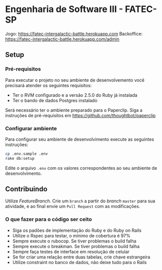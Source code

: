 # Engenharia de Software III - FATEC-SP

Jogo: https://fatec-intergalactic-battle.herokuapp.com
Backoffice: https://fatec-intergalactic-battle.herokuapp.com/admin

## Setup

### Pré-requisitos

Para executar o projeto no seu ambiente de desenvolvemento você precisará atender os seguintes requisitos:

* Ter o RVM configurado e a versão 2.5.0 do Ruby já instalada
* Ter o bando de dados Postgres instalado

Será necessário ter o ambiente preparado para o Paperclip. Siga a instruções de pré-requisitos em https://github.com/thoughtbot/paperclip

### Configurar ambiente

Para configurar seu ambiente de desenvolvimento execute as seguintes instruções:

```bash
cp .env.sample .env
rake db:setup
```

Edite o arquivo `.env` com os valores correspondentes ao seu ambiente de desenvolvimento.

## Contribuindo

Utilize *FeatureBranch*. Crie um `branch` a partir do *branch* `master` para sua atividade, e ao final envie um `Pull Request` com as modificações.

### O que fazer para o código ser ceito

* Siga os padões de implementação do Ruby e do Ruby on Rails
* Utilize o Rspec para testar, o mínimo de cobertura é 97%
* Sempre execute o rubocop. Se tiver problemas o build falha
* Sempre execute o breakman. Se tiver problemas o build falha
* Sempre faça testes de interface em resolução de celular
* Se for criar uma relação entre duas tabelas, crie chave estrangeira
* Utilize constraint no banco de dados, não deixe tudo para o Rails
